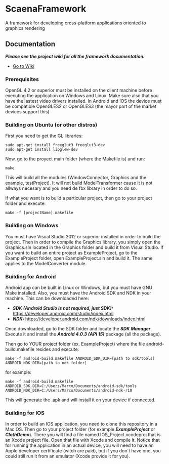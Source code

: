 # ScaenaFramework
A framework for developing cross-platform applications oriented to graphics rendering

## Documentation
***Please see the project wiki for all the framework documentation:***

* [Go to Wiki](https://github.com/MarcoLotto/ScaenaFramework/wiki)

### Prerequisites
OpenGL 4.2 or superior must be installed on the client machine before executing the application on Windows and Linux. Make sure also that you have the lastest video drivers installed.
In Android and IOS the device must be compatible OpenGLES2 or OpenGLES3 (the mayor part of the market devices support this)

### Building on Ubuntu (or other distros)
First you need to get the GL libraries:
```
sudo apt-get install freeglut3 freeglut3-dev
sudo apt-get install libglew-dev
```
Now, go to the proyect main folder (where the Makefile is) and run:
```
make
```
This will build all the modules (WindowConnector, Graphics and the example, testProject). It will not build ModelTransformer cause it is not allways necesary and you need de fbx library in order to do so.

If what you want is to build a particular project, then go to your project folder and execute:
```
make -f [projectName].makefile
``` 
### Building on Windows
You must have Visual Studio 2012 or superior installed in order to build the project. Then in order to compile the Graphics library, you simply open the Graphics.sln located in the Graphics folder and build it from Visual Studio. If you want to build an entire project as ExampleProject, go to the ExampleProject folder, open ExampleProject.sln and build it. The same applies to the ModelConverter module.  

### Building for Android
Android app can be built in Linux or Windows, but you must have GNU Make installed.
Also, you must have the Android SDK and NDK in your machine. This can be downloaded here:
* ***SDK (Android Studio is not required, just SDK):*** https://developer.android.com/studio/index.html
* ***NDK:*** https://developer.android.com/ndk/downloads/index.html

Once downloaded, go to the SDK folder and locate the ***SDK Manager***. Execute it and install the ***Android 4.0.3 (API 15)*** package (all the package).

Then go to YOUR project folder (ex. ExampleProject) where the file android-build.makefile resides and execute:
```
make -f android-build.makefile ANDROID_SDK_DIR=[path to sdk/tools] ANDROID_NDK_DIR=[path to ndk folder]
```
for example:
```
make -f android-build.makefile ANDROID_SDK_DIR=C:/Users/Marco/Documents/android-sdk/tools ANDROID_NDK_DIR=C:/Users/Marco/Documents/android-ndk-r10
```
This will generate the .apk and will install it on your device if connected.

### Building for IOS
In order to build an IOS application, you need to clone this repository in a Mac OS. Then go to your project folder (for example ***ExampleProject*** or ***ClothDemo***). There you will find a file named IOS_Project.xcodeproj that is an Xcode project file. Open that file with Xcode and compile it. Notice that for running the application in an actual device, you will need to have an Apple developer certificate (witch are paid), but if you don´t have one, you could still run it from an emulator (Xcode provide it for you).  

